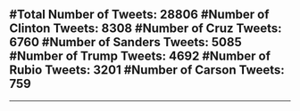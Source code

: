 #Total Number of Tweets: 28806 
#Number of Clinton Tweets: 8308
#Number of Cruz Tweets: 6760
#Number of Sanders Tweets: 5085
#Number of Trump Tweets: 4692
#Number of Rubio Tweets: 3201
#Number of Carson Tweets: 759
---
---
